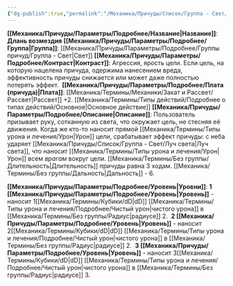 ```yaml
---
{"dg-publish":true,"permalink":"/Механика/Причуды/Список/Группа - Свет/Длань возмездия/","noteIcon":"","created":"2025-08-21T13:47:47.146+03:00","updated":"2025-07-29T23:53:04.616+03:00"}
---
```


**[[Механика/Причуды/Параметры/Подробнее/Название\|Название]]**: **Длань возмездия**
**[[Механика/Причуды/Параметры/Подробнее/Группа\|Группа]]**: [[Механика/Причуды/Параметры/Подробнее/Группы причуд/Группа - Свет\|Свет]] 
**[[Механика/Причуды/Параметры/Подробнее/Контраст\|Контраст]]**: Агрессия, ярость цели. Если цель, на которую нацелена причуда, одержима нанесением вреда, эффективность причуды снижается или может даже полностью потерять эффект. 
**[[Механика/Причуды/Параметры/Подробнее/Плата (причуда)\|Плата]]**: [[Механика/Термины/Механики/Закат и Рассвет/Рассвет\|Рассвет]] +2. [[Механика/Термины/Типы действий/Подробнее о типах действий/Основное\|Основное действие]]
**[[Механика/Причуды/Параметры/Подробнее/Описание\|Описание]]**: Пользователь призывает руку, сотканную из света, что окружает цель, не стесняя её движения. Когда же кто-то наносит прямой [[Механика/Термины/Типы урона и лечения/Урон\|Урон]] цели, срабатывает эффект причуды: с неба ударяет [[Механика/Причуды/Список/Группа - Свет/Луч света\|Луч света]], что наносит [[Механика/Термины/Типы урона и лечения/Урон\|Урон]] всем *врагам* вокруг цели. [[Механика/Термины/Без группы/Длительность\|Длительность]] причуды равна 3 ходам. [[Механика/Термины/Без группы/Дальность\|Дальность]] - 6.

**[[Механика/Причуды/Параметры/Подробнее/Уровень\|Уровни]]**:
**1 [[Механика/Причуды/Параметры/Подробнее/Уровень\|Уровень]]** - наносит 1[[Механика/Термины/Кубики/dD\|dD]] [[Механика/Термины/Типы урона и лечения/Подробнее/Чистый урон\|чистого урона]] в [[Механика/Термины/Без группы/Радиус\|радиусе]] 2. 
**2 [[Механика/Причуды/Параметры/Подробнее/Уровень\|Уровень]]** - наносит 2[[Механика/Термины/Кубики/dD\|dD]] [[Механика/Термины/Типы урона и лечения/Подробнее/Чистый урон\|чистого урона]] в [[Механика/Термины/Без группы/Радиус\|радиусе]] 2. 
**3 [[Механика/Причуды/Параметры/Подробнее/Уровень\|Уровень]]** - наносит 3[[Механика/Термины/Кубики/dD\|dD]] [[Механика/Термины/Типы урона и лечения/Подробнее/Чистый урон\|чистого урона]] в [[Механика/Термины/Без группы/Радиус\|радиусе]] 3.